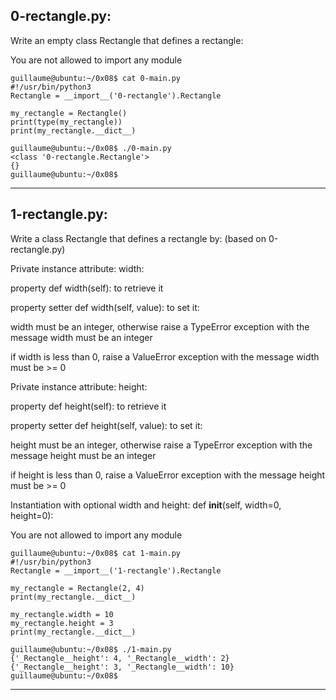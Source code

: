 ## 0-rectangle.py:

Write an empty class Rectangle that defines a rectangle:

You are not allowed to import any module


	guillaume@ubuntu:~/0x08$ cat 0-main.py
	#!/usr/bin/python3
	Rectangle = __import__('0-rectangle').Rectangle
	
	my_rectangle = Rectangle()
	print(type(my_rectangle))
	print(my_rectangle.__dict__)
	
	guillaume@ubuntu:~/0x08$ ./0-main.py
	<class '0-rectangle.Rectangle'>
	{}
	guillaume@ubuntu:~/0x08$ 

-------------------------------------------------------------------------------------------------------------------------------------------------

## 1-rectangle.py:

Write a class Rectangle that defines a rectangle by: (based on 0-rectangle.py)

Private instance attribute: width:

property def width(self): to retrieve it

property setter def width(self, value): to set it:

width must be an integer, otherwise raise a TypeError exception with the message width must be an integer

if width is less than 0, raise a ValueError exception with the message width must be >= 0

Private instance attribute: height:

property def height(self): to retrieve it

property setter def height(self, value): to set it:

height must be an integer, otherwise raise a TypeError exception with the message height must be an integer

if height is less than 0, raise a ValueError exception with the message height must be >= 0

Instantiation with optional width and height: def __init__(self, width=0, height=0):

You are not allowed to import any module


	guillaume@ubuntu:~/0x08$ cat 1-main.py
	#!/usr/bin/python3
	Rectangle = __import__('1-rectangle').Rectangle
	
	my_rectangle = Rectangle(2, 4)
	print(my_rectangle.__dict__)
	
	my_rectangle.width = 10
	my_rectangle.height = 3
	print(my_rectangle.__dict__)
	
	guillaume@ubuntu:~/0x08$ ./1-main.py
	{'_Rectangle__height': 4, '_Rectangle__width': 2}
	{'_Rectangle__height': 3, '_Rectangle__width': 10}
	guillaume@ubuntu:~/0x08$ 

---------------------------------------------------------------------------------------------------------------------------------------------------
